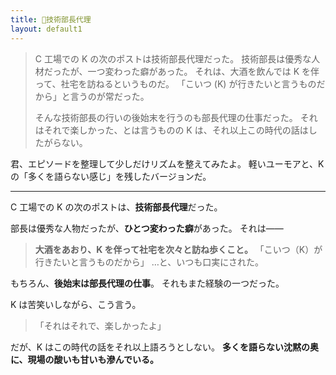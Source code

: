```yaml
---
title: 🧹技術部長代理
layout: default1
---
```

> C 工場での K の次のポストは技術部長代理だった。
> 技術部長は優秀な人材だったが、一つ変わった癖があった。
> それは、大酒を飲んでは K を伴って、社宅を訪ねるというものだ。
> 「こいつ (K) が行きたいと言うものだから」と言うのが常だった。
> 
> そんな技術部長の行いの後始末を行うのも部長代理の仕事だった。
> それはそれで楽しかった、とは言うものの K は、それ以上この時代の話はしたがらない。

君、エピソードを整理して少しだけリズムを整えてみたよ。
軽いユーモアと、Kの「多くを語らない感じ」を残したバージョンだ。

---

C 工場での K の次のポストは、**技術部長代理**だった。

部長は優秀な人物だったが、**ひとつ変わった癖**があった。
それは――

> **大酒をあおり、K を伴って社宅を次々と訪ね歩くこと。**
> 「こいつ（K）が行きたいと言うものだから」
> …と、いつも口実にされた。

もちろん、**後始末は部長代理の仕事**。
それもまた経験の一つだった。

K は苦笑いしながら、こう言う。

> 「それはそれで、楽しかったよ」

だが、K はこの時代の話をそれ以上語ろうとしない。
**多くを語らない沈黙の奥に、現場の酸いも甘いも滲んでいる。**
